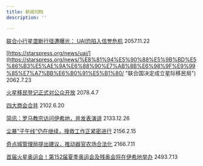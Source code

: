 ```yaml
---
title: 新闻归档
description: ''

---
```

[联合小行星垄断行径遭曝光： UAI恐陷入信誉危机](https://starspress.org/news/uai/ "联合小行星垄断行径遭曝光： UAI恐陷入信誉危机") 2057.11.22  
   
[https://starspress.org/news/uai/](https://starspress.org/news/%E8%81%94%E5%90%88%E5%9B%BD%E5%86%B3%E5%AE%9A%E6%88%90%E7%AB%8B%E6%98%9F%E9%99%85%E7%A7%BB%E6%B0%91%E5%B1%80/ "联合国决定成立星际移民局")  
2062\.7.23  
   
[火星移民登记正式对公众开放](http://starspress.wikidot.com/m-780407) 2078.4.7  
   
[四大商会合并](http://starspress.wikidot.com/m-020620) 2102.6.20  
   
[简讯：罗马教宗访问伊希地，并发表演讲](http://starspress.wikidot.com/b-331226) 2133.12.26  
   
[尘暴“子午线”仍在继续，搜救工作正紧密进行](http://starspress.wikidot.com/m-560215) 2156.2.15  
   
[奇点城管理局提出建议，推动器官农场合法化](http://starspress.wikidot.com/m-660711) 2166.7.11  
   
[首届火星奥运会！第152届夏季奥运会及残奥会将在伊希地举办](http://starspress.wikidot.com/m-650713) 2493.7.13